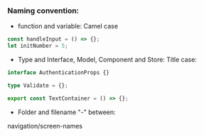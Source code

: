 ### Naming convention:

- function and variable: Camel case

```ts
const handleInput = () => {};
let initNumber = 5;
```

- Type and Interface, Model, Component and Store: Title case:

```ts
interface AuthenticationProps {}

type Validate = {};

export const TextContainer = () => {};
```

- Folder and filename "-" between:

navigation/screen-names
